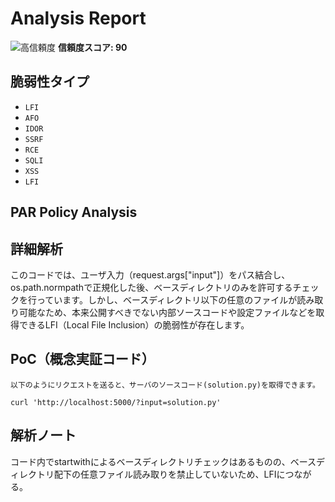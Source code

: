 # Analysis Report

![高信頼度](https://img.shields.io/badge/信頼度-高-red) **信頼度スコア: 90**

## 脆弱性タイプ

- `LFI`
- `AFO`
- `IDOR`
- `SSRF`
- `RCE`
- `SQLI`
- `XSS`
- `LFI`

## PAR Policy Analysis

## 詳細解析

このコードでは、ユーザ入力（request.args["input"]）をパス結合し、os.path.normpathで正規化した後、ベースディレクトリのみを許可するチェックを行っています。しかし、ベースディレクトリ以下の任意のファイルが読み取り可能なため、本来公開すべきでない内部ソースコードや設定ファイルなどを取得できるLFI（Local File Inclusion）の脆弱性が存在します。

## PoC（概念実証コード）

```text
以下のようにリクエストを送ると、サーバのソースコード(solution.py)を取得できます。

curl 'http://localhost:5000/?input=solution.py'
```

## 解析ノート

コード内でstartwithによるベースディレクトリチェックはあるものの、ベースディレクトリ配下の任意ファイル読み取りを禁止していないため、LFIにつながる。

